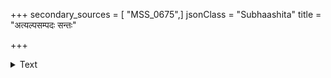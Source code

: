 +++
secondary_sources = [ "MSS_0675",]
jsonClass = "Subhaashita"
title = "अत्यल्पसम्पदः सन्तः"

+++

<details><summary>Text</summary>

अत्यल्पसंपदः सन्तः पुमानिष्टश्च दुष्कुले।  
लक्ष्मीरनभिजातस्य वेधसः स्खलितत्रयम्॥
</details>
